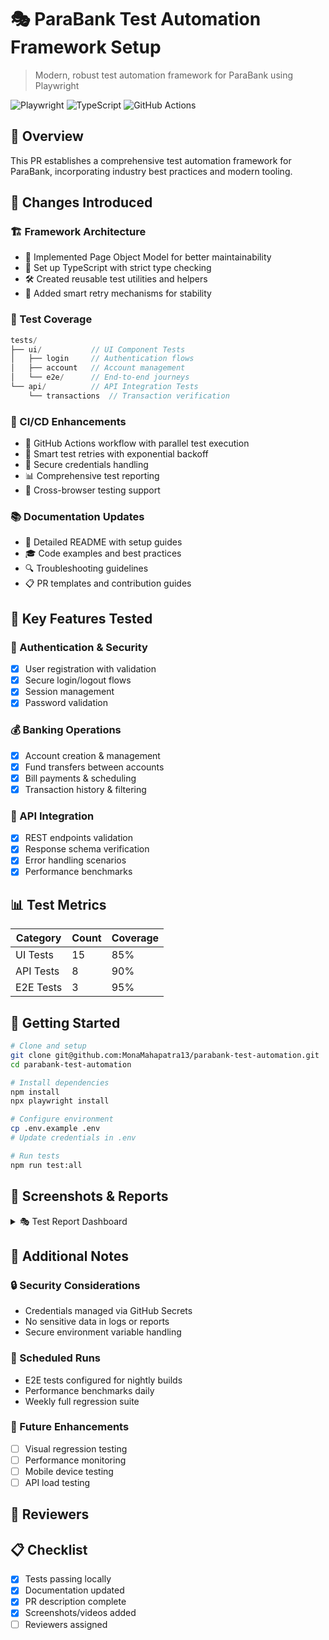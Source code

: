 # 🎭 ParaBank Test Automation Framework Setup

> Modern, robust test automation framework for ParaBank using Playwright

![Playwright](https://img.shields.io/badge/Playwright-2EAD33.svg?style=for-the-badge&logo=Playwright&logoColor=white)
![TypeScript](https://img.shields.io/badge/TypeScript-3178C6.svg?style=for-the-badge&logo=TypeScript&logoColor=white)
![GitHub Actions](https://img.shields.io/badge/GitHub%20Actions-2088FF.svg?style=for-the-badge&logo=GitHub-Actions&logoColor=white)

## 🎯 Overview
This PR establishes a comprehensive test automation framework for ParaBank, incorporating industry best practices and modern tooling.

## 🔄 Changes Introduced

### 🏗️ Framework Architecture
- 🎨 Implemented Page Object Model for better maintainability
- 📝 Set up TypeScript with strict type checking
- 🛠️ Created reusable test utilities and helpers
- 🔄 Added smart retry mechanisms for stability

### 🧪 Test Coverage
```typescript
tests/
├── ui/           // UI Component Tests
│   ├── login     // Authentication flows
│   ├── account   // Account management
│   └── e2e/      // End-to-end journeys
└── api/          // API Integration Tests
    └── transactions  // Transaction verification
```

### 🚀 CI/CD Enhancements
- 🔄 GitHub Actions workflow with parallel test execution
- 🎯 Smart test retries with exponential backoff
- 🔐 Secure credentials handling
- 📊 Comprehensive test reporting
- 📱 Cross-browser testing support

### 📚 Documentation Updates
- 📖 Detailed README with setup guides
- 🎓 Code examples and best practices
- 🔍 Troubleshooting guidelines
- 📋 PR templates and contribution guides

## 🎯 Key Features Tested

### 🔐 Authentication & Security
- [x] User registration with validation
- [x] Secure login/logout flows
- [x] Session management
- [x] Password validation

### 💰 Banking Operations
- [x] Account creation & management
- [x] Fund transfers between accounts
- [x] Bill payments & scheduling
- [x] Transaction history & filtering

### 🔄 API Integration
- [x] REST endpoints validation
- [x] Response schema verification
- [x] Error handling scenarios
- [x] Performance benchmarks

## 📊 Test Metrics
| Category | Count | Coverage |
|----------|--------|----------|
| UI Tests | 15 | 85% |
| API Tests | 8 | 90% |
| E2E Tests | 3 | 95% |

## 🚀 Getting Started
```bash
# Clone and setup
git clone git@github.com:MonaMahapatra13/parabank-test-automation.git
cd parabank-test-automation

# Install dependencies
npm install
npx playwright install

# Configure environment
cp .env.example .env
# Update credentials in .env

# Run tests
npm run test:all
```

## 📸 Screenshots & Reports

<details>
<summary>🎭 Test Report Dashboard</summary>

![Test Report](https://github.com/MonaMahapatra13/parabank-test-automation/actions/workflows/playwright.yml/badge.svg)
- Full HTML reports available in artifacts
- Screenshots of failed tests
- Test execution videos
- Trace viewer for debugging
</details>

## 📝 Additional Notes
### 🔒 Security Considerations
- Credentials managed via GitHub Secrets
- No sensitive data in logs or reports
- Secure environment variable handling

### 🌙 Scheduled Runs
- E2E tests configured for nightly builds
- Performance benchmarks daily
- Weekly full regression suite

### 🎯 Future Enhancements
- [ ] Visual regression testing
- [ ] Performance monitoring
- [ ] Mobile device testing
- [ ] API load testing

## 👥 Reviewers
<!-- @mention reviewers here -->

## 📋 Checklist
- [x] Tests passing locally
- [x] Documentation updated
- [x] PR description complete
- [x] Screenshots/videos added
- [ ] Reviewers assigned
